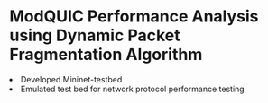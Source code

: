 <h1>ModQUIC Performance Analysis using Dynamic Packet Fragmentation Algorithm</h1>


<li>Developed Mininet-testbed</li>
<li>Emulated test bed for network protocol performance testing</li>

